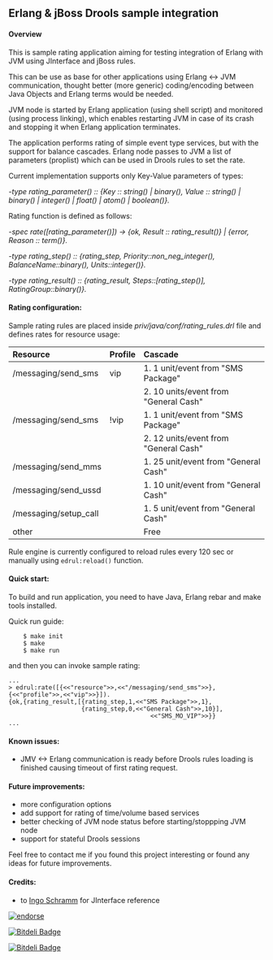 ## Erlang & jBoss Drools sample integration

#### Overview 

This is sample rating application aiming for testing integration of Erlang with JVM using JInterface and jBoss rules.

This can be use as base for other applications using Erlang <-> JVM communication, thought better (more generic) coding/encoding between Java Objects and Erlang terms would be needed.

JVM node is started by Erlang application (using shell script) and monitored (using process linking), which
enables restarting JVM in case of its crash and stopping it when Erlang application terminates.

The application performs rating of simple event type services, but with the support for balance cascades.
Erlang node passes to JVM a list of parameters (proplist) which can be used in Drools rules to set the rate.

Current implementation supports only Key-Value parameters of types:

*-type rating_parameter() :: {Key :: string() | binary(), Value :: string() | binary() | integer() | float() | atom() | boolean()}.*

Rating function is defined as follows:

*-spec rate([rating_parameter()]) -> {ok, Result :: rating_result()} | {error, Reason :: term()}.*

*-type rating_step() :: {rating_step, Priority::non_neg_integer(), BalanceName::binary(), Units::integer()}.*

*-type rating_result() :: {rating_result, Steps::[rating_step()], RatingGroup::binary()}.*

#### Rating configuration:

Sample rating rules are placed inside *priv/java/conf/rating_rules.drl* file and defines rates for resource usage:


| Resource              | Profile | Cascade                               |
| :-------------------- | :------ | :------------------------------------ |
| /messaging/send_sms   | vip     | 1. 1 unit/event from "SMS Package"    |
|                       |         | 2. 10 units/event from "General Cash" |
| /messaging/send_sms   | !vip    | 1. 1 unit/event from "SMS Package"    |
|                       |         | 2. 12 units/event from "General Cash" |
| /messaging/send_mms   |         | 1. 25 unit/event from "General Cash"  |
| /messaging/send_ussd  |         | 1. 10 unit/event from "General Cash"  |
| /messaging/setup_call |         | 1. 5 unit/event from "General Cash"   |
| other                 |         | Free                                  |

Rule engine is currently configured to reload rules every 120 sec or manually using `edrul:reload()` function.

#### Quick start:


To build and run application, you need to have Java, Erlang rebar and make tools installed.

Quick run guide:

        $ make init
        $ make
        $ make run

and then you can invoke sample rating:

    ...
    > edrul:rate([{<<"resource">>,<<"/messaging/send_sms">>},{<<"profile">>,<<"vip">>}]).
    {ok,{rating_result,[{rating_step,1,<<"SMS Package">>,1},
                        {rating_step,0,<<"General Cash">>,10}],
                                           <<"SMS_MO_VIP">>}}
    ...

#### Known issues:

- JMV <-> Erlang communication is ready before Drools rules loading is finished causing timeout of first rating request.

#### Future improvements:

- more configuration options
- add support for rating of time/volume based services
- better checking of JVM node status before starting/stoppping JVM node
- support for stateful Drools sessions

Feel free to contact me if you found this project interesting or found any ideas for future improvements.

#### Credits:

- to [Ingo Schramm](https://github.com/nerlo) for JInterface reference


[![endorse](http://api.coderwall.com/systra/endorse.png)](http://coderwall.com/systra)

[![Bitdeli Badge](https://d2weczhvl823v0.cloudfront.net/systra/edrul/trend.png)](https://bitdeli.com/free "Bitdeli Badge")


[![Bitdeli Badge](https://d2weczhvl823v0.cloudfront.net/systra/edrul/trend.png)](https://bitdeli.com/free "Bitdeli Badge")

